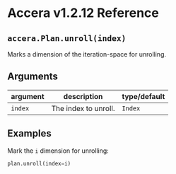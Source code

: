 [//]: # (Project: Accera)
[//]: # (Version: v1.2.12)

# Accera v1.2.12 Reference

## `accera.Plan.unroll(index)`
Marks a dimension of the iteration-space for unrolling.

## Arguments

argument | description | type/default
--- | --- | ---
`index` | The index to unroll. | `Index`

## Examples

Mark the `i` dimension for unrolling:

```python
plan.unroll(index=i)
```


<div style="page-break-after: always;"></div>
